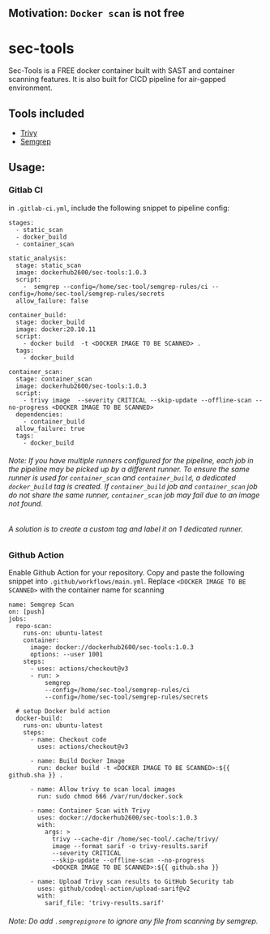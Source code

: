 ## Motivation: `Docker scan` is not free

# sec-tools
Sec-Tools is a FREE docker container built with SAST and container scanning features.
It is also built for CICD pipeline for air-gapped environment.

## Tools included
- [Trivy](https://github.com/aquasecurity/trivy)
- [Semgrep](https://github.com/returntocorp/semgrep)

## Usage:

### Gitlab CI
in `.gitlab-ci.yml`, include the following snippet to pipeline config:

``` 
stages:
  - static_scan
  - docker_build
  - container_scan

static_analysis:
  stage: static_scan
  image: dockerhub2600/sec-tools:1.0.3
  script:
    -  semgrep --config=/home/sec-tool/semgrep-rules/ci --config=/home/sec-tool/semgrep-rules/secrets
  allow_failure: false

container_build:
  stage: docker_build
  image: docker:20.10.11
  script:
    - docker build  -t <DOCKER IMAGE TO BE SCANNED> .
  tags:
    - docker_build

container_scan:
  stage: container_scan
  image: dockerhub2600/sec-tools:1.0.3
  script:
    - trivy image  --severity CRITICAL --skip-update --offline-scan --no-progress <DOCKER IMAGE TO BE SCANNED>
  dependencies:
    - container_build
  allow_failure: true
  tags:
    - docker_build

  ```
###### Note: If you have multiple runners configured for the pipeline, each job in the pipeline may be picked up by a different runner. To ensure the same runner is used for `container_scan` and `container_build`, a dedicated `docker_build` tag is created. If `container_build` job and `container_scan` job do not share the same runner, `container_scan` job may fail due to an image not found. 

###### A solution is to create a custom tag and label it on 1 dedicated runner.


### Github Action
Enable Github Action for your repository.
Copy and paste the following snippet into `.github/workflows/main.yml`.
Replace `<DOCKER IMAGE TO BE SCANNED>` with the container name for scanning
```
name: Semgrep Scan
on: [push]
jobs:
  repo-scan:
    runs-on: ubuntu-latest
    container:
      image: docker://dockerhub2600/sec-tools:1.0.3
      options: --user 1001
    steps:
      - uses: actions/checkout@v3
      - run: > 
          semgrep 
          --config=/home/sec-tool/semgrep-rules/ci 
          --config=/home/sec-tool/semgrep-rules/secrets
  
  # setup Docker buld action
  docker-build:
    runs-on: ubuntu-latest
    steps:
      - name: Checkout code
        uses: actions/checkout@v3
      
      - name: Build Docker Image
        run: docker build -t <DOCKER IMAGE TO BE SCANNED>:${{ github.sha }} .

      - name: Allow trivy to scan local images
        run: sudo chmod 666 /var/run/docker.sock
  
      - name: Container Scan with Trivy
        uses: docker://dockerhub2600/sec-tools:1.0.3
        with:
          args: >
            trivy --cache-dir /home/sec-tool/.cache/trivy/ 
            image --format sarif -o trivy-results.sarif 
            --severity CRITICAL 
            --skip-update --offline-scan --no-progress 
            <DOCKER IMAGE TO BE SCANNED>:${{ github.sha }}

      - name: Upload Trivy scan results to GitHub Security tab
        uses: github/codeql-action/upload-sarif@v2
        with:
          sarif_file: 'trivy-results.sarif'
```

###### Note: Do add `.semgrepignore` to ignore any file from scanning by semgrep.


